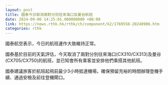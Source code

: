 ```yaml
---
layout: post
title: 國泰今日取消兩對分別往來海口及曼谷航班
date: 2024-09-06 14:25:01.000000000 +08:00
link: https://news.rthk.hk/rthk/ch/component/k2/1769558-20240906.htm
categories: rthk
---
```


國泰航空表示，今日的航班運作大致維持正常。

國泰基於目前的天氣評估，今天取消了兩對分別往來海口(CX310/CX313)及曼谷(CX705/CX750)的航班，並已知會所有乘客並安排他們乘搭其他航班。

國泰建議旅客於航班起飛前最少3小時抵達機場，確保預留充裕的時間辦理登機手續、通過安檢及前往登機閘口。

